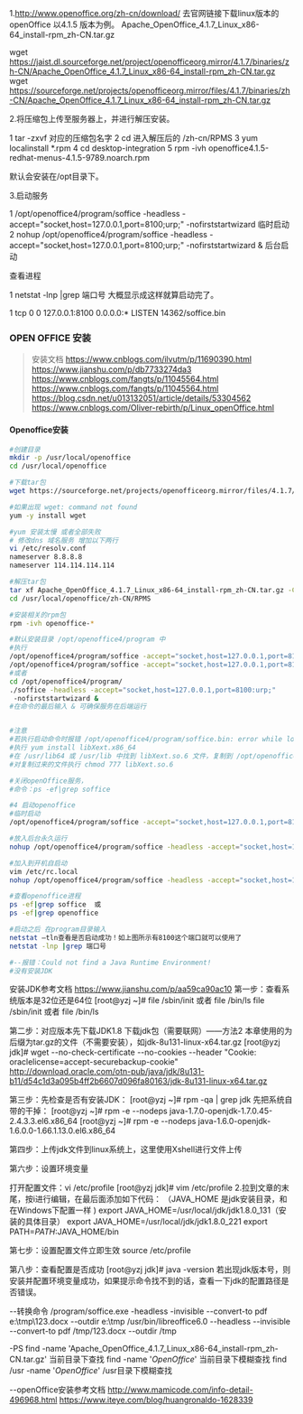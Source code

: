 1.http://www.openoffice.org/zh-cn/download/ 去官网链接下载linux版本的openOffice 以4.1.5 版本为例。
Apache_OpenOffice_4.1.7_Linux_x86-64_install-rpm_zh-CN.tar.gz

wget https://jaist.dl.sourceforge.net/project/openofficeorg.mirror/4.1.7/binaries/zh-CN/Apache_OpenOffice_4.1.7_Linux_x86-64_install-rpm_zh-CN.tar.gz
wget https://sourceforge.net/projects/openofficeorg.mirror/files/4.1.7/binaries/zh-CN/Apache_OpenOffice_4.1.7_Linux_x86-64_install-rpm_zh-CN.tar.gz

2.将压缩包上传至服务器上，并进行解压安装。
　　　　　　

1  tar -zxvf  对应的压缩包名字
2  cd 进入解压后的 /zh-cn/RPMS
3  yum localinstall *.rpm
4  cd desktop-integration
5  rpm -ivh openoffice4.1.5-redhat-menus-4.1.5-9789.noarch.rpm

默认会安装在/opt目录下。

3.启动服务　

1 /opt/openoffice4/program/soffice -headless -accept="socket,host=127.0.0.1,port=8100;urp;" -nofirststartwizard  临时启动
2 nohup /opt/openoffice4/program/soffice -headless -accept="socket,host=127.0.0.1,port=8100;urp;" -nofirststartwizard &  后台启动

查看进程

1
netstat -lnp |grep 端口号
大概显示成这样就算启动完了。

1
tcp        0      0 127.0.0.1:8100              0.0.0.0:*                   LISTEN      14362/soffice.bin



###  OPEN OFFICE 安装

> 安装文档
> https://www.cnblogs.com/ilvutm/p/11690390.html
> https://www.jianshu.com/p/db7733274da3
> https://www.cnblogs.com/fangts/p/11045564.html
> https://www.cnblogs.com/fangts/p/11045564.html
> https://blog.csdn.net/u013132051/article/details/53304562
> https://www.cnblogs.com/Oliver-rebirth/p/Linux_openOffice.html

#### Openoffice安装

```bash
#创建目录
mkdir -p /usr/local/openoffice
cd /usr/local/openoffice

#下载tar包
wget https://sourceforge.net/projects/openofficeorg.mirror/files/4.1.7/binaries/zh-CN/Apache_OpenOffice_4.1.7_Linux_x86-64_install-rpm_zh-CN.tar.gz

#如果出现 wget: command not found
yum -y install wget

#yum 安装太慢 或者全部失败
# 修改dns 域名服务 增加以下两行
vi /etc/resolv.conf 
nameserver 8.8.8.8
nameserver 114.114.114.114

#解压tar包
tar xf Apache_OpenOffice_4.1.7_Linux_x86-64_install-rpm_zh-CN.tar.gz -C /usr/local/openoffice
cd /usr/local/openoffice/zh-CN/RPMS

#安装相关的rpm包
rpm -ivh openoffice-*

#默认安装目录 /opt/openoffice4/program 中
#执行 
/opt/openoffice4/program/soffice -accept="socket,host=127.0.0.1,port=8100;urp;" -headless -nofirststartwizard &
/opt/openoffice4/program/soffice -accept="socket,host=127.0.0.1,port=8100:urp;" -headless 
#或者
cd /opt/openoffice4/program/
./soffice -headless -accept="socket,host=127.0.0.1,port=8100:urp;"
 -nofirststartwizard & 
#在命令的最后输入 & 可确保服务在后端运行


#注意
#若执行启动命令时报错 /opt/openoffice4/program/soffice.bin: error while loading shared libraries: libXext.so.6: cannot open shared object file: No such file or directory ，则需要安装 libXext 依赖包，根据 Linux 版本选择安装类型
#执行 yum install libXext.x86_64
#在 /usr/lib64 或 /usr/lib 中找到 libXext.so.6 文件，复制到 /opt/openoffice4/program/ 目录中
#对复制过来的文件执行 chmod 777 libXext.so.6

#关闭openOffice服务，
#命令：ps -ef|grep soffice

#4 启动openoffice
#临时启动
/opt/openoffice4/program/soffice -accept="socket,host=127.0.0.1,port=8100;urp;" -headless -nofirststartwizard

#放入后台永久运行
nohup /opt/openoffice4/program/soffice -headless -accept="socket,host=127.0.0.1,port=8100;urp;" -nofirststartwizard &

#加入到开机自启动
vim /etc/rc.local
nohup /opt/openoffice4/program/soffice -headless -accept="socket,host=127.0.0.1,port=8100;urp;" -nofirststartwizard &

#查看openoffice进程
ps -ef|grep soffice  或
ps -ef|grep openoffice

#启动之后 在program目录输入
netstat –tln查看是否启动成功！如上图所示有8100这个端口就可以使用了
netstat -lnp |grep 端口号

#--报错：Could not find a Java Runtime Environment!
#没有安装JDK

```

安装JDK参考文档
https://www.jianshu.com/p/aa59ca90ac10
第一步：查看系统版本是32位还是64位
[root@yzj ~]# file /sbin/init 或者 file /bin/ls
file /sbin/init 或者 file /bin/ls

第二步：对应版本先下载JDK1.8
下载jdk包（需要联网）——方法2
本章使用的为后缀为tar.gz的文件（不需要安装），如jdk-8u131-linux-x64.tar.gz
[root@yzj jdk]# wget --no-check-certificate --no-cookies --header "Cookie: oraclelicense=accept-securebackup-cookie" http://download.oracle.com/otn-pub/java/jdk/8u131-b11/d54c1d3a095b4ff2b6607d096fa80163/jdk-8u131-linux-x64.tar.gz

第三步：先检查是否有安装JDK：
[root@yzj ~]# rpm -qa | grep jdk
先把系统自带的干掉：
[root@yzj ~]# rpm -e --nodeps java-1.7.0-openjdk-1.7.0.45-2.4.3.3.el6.x86_64
[root@yzj ~]# rpm -e --nodeps java-1.6.0-openjdk-1.6.0.0-1.66.1.13.0.el6.x86_64

第四步：上传jdk文件到linux系统上，这里使用Xshell进行文件上传

第六步：设置环境变量

打开配置文件：vi /etc/profile
[root@yzj jdk]# vim /etc/profile
2.拉到文章的末尾，按i进行编辑，在最后面添加如下代码：
（JAVA_HOME 是jdk安装目录，和在Windows下配置一样 )
export JAVA_HOME=/usr/local/jdk/jdk1.8.0_131（安装的具体目录）
export JAVA_HOME=/usr/local/jdk/jdk1.8.0_221
export PATH=$PATH:$JAVA_HOME/bin

第七步：设置配置文件立即生效
source /etc/profile

第八步：查看配置是否成功
[root@yzj jdk]# java -version
若出现jdk版本号，则安装并配置环境变量成功，如果提示命令找不到的话，查看一下jdk的配置路径是否错误。

--转换命令
/program/soffice.exe -headless -invisible --convert-to pdf e:\tmp\123.docx --outdir e:\tmp
/usr/bin/libreoffice6.0 --headless --invisible --convert-to pdf /tmp/123.docx --outdir /tmp

-PS
find -name 'Apache_OpenOffice_4.1.7_Linux_x86-64_install-rpm_zh-CN.tar.gz'  当前目录下查找
find -name '*OpenOffice*'  当前目录下模糊查找
find /usr -name '*OpenOffice*'  /usr目录下模糊查找




--openOffice安装参考文档
http://www.mamicode.com/info-detail-496968.html
https://www.iteye.com/blog/huangronaldo-1628339